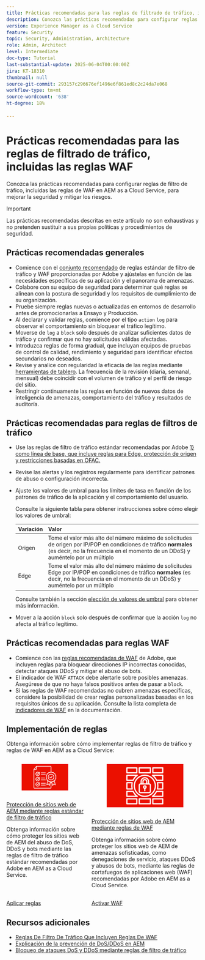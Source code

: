 ```yaml
---
title: Prácticas recomendadas para las reglas de filtrado de tráfico, incluidas las reglas WAF
description: Conozca las prácticas recomendadas para configurar reglas de filtro de tráfico, incluidas las reglas de WAF en AEM as a Cloud Service, para mejorar la seguridad y mitigar los riesgos.
version: Experience Manager as a Cloud Service
feature: Security
topic: Security, Administration, Architecture
role: Admin, Architect
level: Intermediate
doc-type: Tutorial
last-substantial-update: 2025-06-04T00:00:00Z
jira: KT-18310
thumbnail: null
source-git-commit: 293157c296676ef1496e6f861ed8c2c24da7e068
workflow-type: tm+mt
source-wordcount: '638'
ht-degree: 18%

---
```


# Prácticas recomendadas para las reglas de filtrado de tráfico, incluidas las reglas WAF

Conozca las prácticas recomendadas para configurar reglas de filtro de tráfico, incluidas las reglas de WAF en AEM as a Cloud Service, para mejorar la seguridad y mitigar los riesgos.

>[!IMPORTANT]
>
>Las prácticas recomendadas descritas en este artículo no son exhaustivas y no pretenden sustituir a sus propias políticas y procedimientos de seguridad.

## Prácticas recomendadas generales

- Comience con el [conjunto recomendado](./overview.md#adobe-recommended-rules) de reglas estándar de filtro de tráfico y WAF proporcionadas por Adobe y ajústelas en función de las necesidades específicas de su aplicación y el panorama de amenazas.
- Colabore con su equipo de seguridad para determinar qué reglas se alinean con la postura de seguridad y los requisitos de cumplimiento de su organización.
- Pruebe siempre reglas nuevas o actualizadas en entornos de desarrollo antes de promocionarlas a Ensayo y Producción.
- Al declarar y validar reglas, comience por el tipo `action` `log` para observar el comportamiento sin bloquear el tráfico legítimo.
- Moverse de `log` a `block` solo después de analizar suficientes datos de tráfico y confirmar que no hay solicitudes válidas afectadas.
- Introduzca reglas de forma gradual, que incluyan equipos de pruebas de control de calidad, rendimiento y seguridad para identificar efectos secundarios no deseados.
- Revise y analice con regularidad la eficacia de las reglas mediante [herramientas de tablero](https://github.com/adobe/AEMCS-CDN-Log-Analysis-Tooling). La frecuencia de la revisión (diaria, semanal, mensual) debe coincidir con el volumen de tráfico y el perfil de riesgo del sitio.
- Restringir continuamente las reglas en función de nuevos datos de inteligencia de amenazas, comportamiento del tráfico y resultados de auditoría.

## Prácticas recomendadas para reglas de filtros de tráfico

- Use las reglas de filtro de tráfico estándar recomendadas por Adobe [1&rbrace; como línea de base, que incluye reglas para Edge, protección de origen y restricciones basadas en OFAC.](https://experienceleague.adobe.com/en/docs/experience-manager-cloud-service/content/security/traffic-filter-rules-including-waf#recommended-starter-rules)
- Revise las alertas y los registros regularmente para identificar patrones de abuso o configuración incorrecta.
- Ajuste los valores de umbral para los límites de tasa en función de los patrones de tráfico de la aplicación y el comportamiento del usuario.

  Consulte la siguiente tabla para obtener instrucciones sobre cómo elegir los valores de umbral:

  | Variación | Valor |
  | :--------- | :------- |
  | Origen | Tome el valor más alto del número máximo de solicitudes de origen por IP/POP en condiciones de tráfico **normales** (es decir, no la frecuencia en el momento de un DDoS) y auméntelo por un múltiplo |
  | Edge | Tome el valor más alto del número máximo de solicitudes Edge por IP/POP en condiciones de tráfico **normales** (es decir, no la frecuencia en el momento de un DDoS) y auméntelo por un múltiplo |

  Consulte también la sección [elección de valores de umbral](../blocking-dos-attack-using-traffic-filter-rules.md#choosing-threshold-values) para obtener más información.

- Mover a la acción `block` solo después de confirmar que la acción `log` no afecta al tráfico legítimo.

## Prácticas recomendadas para reglas WAF

- Comience con las [reglas recomendadas de WAF](https://experienceleague.adobe.com/en/docs/experience-manager-cloud-service/content/security/traffic-filter-rules-including-waf#recommended-nonwaf-starter-rules) de Adobe, que incluyen reglas para bloquear direcciones IP incorrectas conocidas, detectar ataques DDoS y mitigar el abuso de bots.
- El indicador de WAF `ATTACK` debe alertarle sobre posibles amenazas. Asegúrese de que no haya falsos positivos antes de pasar a `block`.
- Si las reglas de WAF recomendadas no cubren amenazas específicas, considere la posibilidad de crear reglas personalizadas basadas en los requisitos únicos de su aplicación. Consulte la lista completa de [indicadores de WAF](https://experienceleague.adobe.com/en/docs/experience-manager-cloud-service/content/security/traffic-filter-rules-including-waf#waf-flags-list) en la documentación.

## Implementación de reglas

Obtenga información sobre cómo implementar reglas de filtro de tráfico y reglas de WAF en AEM as a Cloud Service:

<!-- CARDS
{target = _self}

* ./use-cases/using-traffic-filter-rules.md
  {title = Protecting AEM websites using standard traffic filter rules}
  {description = Learn how to protect AEM websites from DoS, DDoS and bot abuse using Adobe-recommended standard traffic filter rules in AEM as a Cloud Service.}
  {image = ./assets/use-cases/using-traffic-filter-rules.png}
  {cta = Apply Rules}

* ./use-cases/using-waf-rules.md
  {title = Protecting AEM websites using WAF traffic filter rules}
  {description = Learn how to protect AEM websites from sophisticated threats including DoS, DDoS, and bot abuse using Adobe-recommended Web Application Firewall (WAF) traffic filter rules in AEM as a Cloud Service.}
  {image = ./assets/use-cases/using-waf-rules.png}
  {cta = Activate WAF}
-->
<!-- START CARDS HTML - DO NOT MODIFY BY HAND -->
<div class="columns">
    <div class="column is-half-tablet is-half-desktop is-one-third-widescreen" aria-label="Protecting AEM websites using standard traffic filter rules">
        <div class="card" style="height: 100%; display: flex; flex-direction: column; height: 100%;">
            <div class="card-image">
                <figure class="image x-is-16by9">
                    <a href="./use-cases/using-traffic-filter-rules.md" title="Protección de sitios web de AEM mediante reglas estándar de filtro de tráfico" target="_self" rel="referrer">
                        <img class="is-bordered-r-small" src="./assets/use-cases/using-traffic-filter-rules.png" alt="Protección de sitios web de AEM mediante reglas estándar de filtro de tráfico"
                             style="width: 100%; aspect-ratio: 16 / 9; object-fit: cover; overflow: hidden; display: block; margin: auto;">
                    </a>
                </figure>
            </div>
            <div class="card-content is-padded-small" style="display: flex; flex-direction: column; flex-grow: 1; justify-content: space-between;">
                <div class="top-card-content">
                    <p class="headline is-size-6 has-text-weight-bold">
                        <a href="./use-cases/using-traffic-filter-rules.md" target="_self" rel="referrer" title="Protección de sitios web de AEM mediante reglas estándar de filtro de tráfico">Protección de sitios web de AEM mediante reglas estándar de filtro de tráfico</a>
                    </p>
                    <p class="is-size-6">Obtenga información sobre cómo proteger los sitios web de AEM del abuso de DoS, DDoS y bots mediante las reglas de filtro de tráfico estándar recomendadas por Adobe en AEM as a Cloud Service.</p>
                </div>
                <a href="./use-cases/using-traffic-filter-rules.md" target="_self" rel="referrer" class="spectrum-Button spectrum-Button--outline spectrum-Button--primary spectrum-Button--sizeM" style="align-self: flex-start; margin-top: 1rem;">
                    <span class="spectrum-Button-label has-no-wrap has-text-weight-bold">Aplicar reglas</span>
                </a>
            </div>
        </div>
    </div>
    <div class="column is-half-tablet is-half-desktop is-one-third-widescreen" aria-label="Protecting AEM websites using WAF rules">
        <div class="card" style="height: 100%; display: flex; flex-direction: column; height: 100%;">
            <div class="card-image">
                <figure class="image x-is-16by9">
                    <a href="./use-cases/using-waf-rules.md" title="Protección de sitios web de AEM mediante reglas de WAF" target="_self" rel="referrer">
                        <img class="is-bordered-r-small" src="./assets/use-cases/using-waf-rules.png" alt="Protección de sitios web de AEM mediante reglas de WAF"
                             style="width: 100%; aspect-ratio: 16 / 9; object-fit: cover; overflow: hidden; display: block; margin: auto;">
                    </a>
                </figure>
            </div>
            <div class="card-content is-padded-small" style="display: flex; flex-direction: column; flex-grow: 1; justify-content: space-between;">
                <div class="top-card-content">
                    <p class="headline is-size-6 has-text-weight-bold">
                        <a href="./use-cases/using-waf-rules.md" target="_self" rel="referrer" title="Protección de sitios web de AEM mediante reglas de WAF">Protección de sitios web de AEM mediante reglas de WAF</a>
                    </p>
                    <p class="is-size-6">Obtenga información sobre cómo proteger los sitios web de AEM de amenazas sofisticadas, como denegaciones de servicio, ataques DDoS y abusos de bots, mediante las reglas de cortafuegos de aplicaciones web (WAF) recomendadas por Adobe en AEM as a Cloud Service.</p>
                </div>
                <a href="./use-cases/using-waf-rules.md" target="_self" rel="referrer" class="spectrum-Button spectrum-Button--outline spectrum-Button--primary spectrum-Button--sizeM" style="align-self: flex-start; margin-top: 1rem;">
                    <span class="spectrum-Button-label has-no-wrap has-text-weight-bold">Activar WAF</span>
                </a>
            </div>
        </div>
    </div>
</div>
<!-- END CARDS HTML - DO NOT MODIFY BY HAND -->

## Recursos adicionales

- [Reglas De Filtro De Tráfico Que Incluyen Reglas De WAF](https://experienceleague.adobe.com/es/docs/experience-manager-cloud-service/content/security/traffic-filter-rules-including-waf)
- [Explicación de la prevención de DoS/DDoS en AEM](https://experienceleague.adobe.com/en/docs/experience-manager-learn/foundation/security/understanding-dos-and-prevention-approaches)
- [Bloqueo de ataques DoS y DDoS mediante reglas de filtro de tráfico](https://experienceleague.adobe.com/es/docs/experience-manager-learn/cloud-service/security/blocking-dos-attack-using-traffic-filter-rules)

